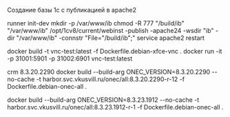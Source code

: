 

Создание базы 1с с публикацией в apache2

runner init-dev
mkdir -p /var/www/ib
chmod -R 777 "/build/ib" "/var/www/ib"
/opt/1cv8/current/webinst -publish -apache24 -wsdir "ib" -dir "/var/www/ib" -connstr "File=\"/build/ib\";"
service apache2 restart



docker build -t vnc-test:latest -f Dockerfile.debian-xfce-vnc .
docker run -it -p 31001:5901 -p 31002:6901 vnc-test:latest

crm
8.3.20.2290
docker build --build-arg ONEC_VERSION=8.3.20.2290 --no-cache -t harbor.svc.vkusvill.ru/onec/all:8.3.20.2290-r-12 -f Dockerfile.debian-onec-all .

docker build --build-arg ONEC_VERSION=8.3.23.1912 --no-cache -t harbor.svc.vkusvill.ru/onec/all:8.3.23.1912-r-1 -f Dockerfile.debian-onec-all .
